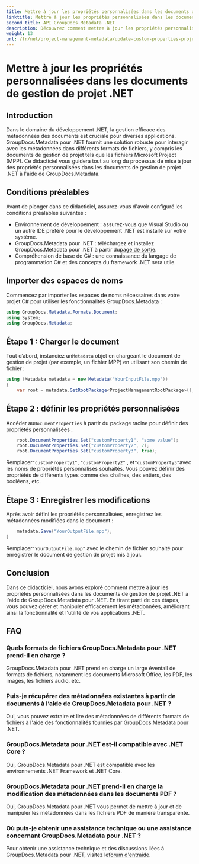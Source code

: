 ```yaml
---
title: Mettre à jour les propriétés personnalisées dans les documents de gestion de projet .NET
linktitle: Mettre à jour les propriétés personnalisées dans les documents de gestion de projet .NET
second_title: API GroupDocs.Metadata .NET
description: Découvrez comment mettre à jour les propriétés personnalisées dans les documents de gestion de projet .NET à l'aide de GroupDocs.Metadata pour .NET. Améliorez la gestion des métadonnées dans vos applications.
weight: 13
url: /fr/net/project-management-metadata/update-custom-properties-project-management-documents/
---
```


# Mettre à jour les propriétés personnalisées dans les documents de gestion de projet .NET

## Introduction
Dans le domaine du développement .NET, la gestion efficace des métadonnées des documents est cruciale pour diverses applications. GroupDocs.Metadata pour .NET fournit une solution robuste pour interagir avec les métadonnées dans différents formats de fichiers, y compris les documents de gestion de projet tels que les fichiers Microsoft Project (MPP). Ce didacticiel vous guidera tout au long du processus de mise à jour des propriétés personnalisées dans les documents de gestion de projet .NET à l'aide de GroupDocs.Metadata.
## Conditions préalables
Avant de plonger dans ce didacticiel, assurez-vous d'avoir configuré les conditions préalables suivantes :
- Environnement de développement : assurez-vous que Visual Studio ou un autre IDE préféré pour le développement .NET est installé sur votre système.
-  GroupDocs.Metadata pour .NET : téléchargez et installez GroupDocs.Metadata pour .NET à partir du[page de sortie](https://releases.groupdocs.com/metadata/net/).
- Compréhension de base de C# : une connaissance du langage de programmation C# et des concepts du framework .NET sera utile.

## Importer des espaces de noms
Commencez par importer les espaces de noms nécessaires dans votre projet C# pour utiliser les fonctionnalités GroupDocs.Metadata :
```csharp
using GroupDocs.Metadata.Formats.Document;
using System;
using GroupDocs.Metadata;
```
## Étape 1 : Charger le document
 Tout d’abord, instanciez un`Metadata` objet en chargeant le document de gestion de projet (par exemple, un fichier MPP) en utilisant son chemin de fichier :
```csharp
using (Metadata metadata = new Metadata("YourInputFile.mpp"))
{
    var root = metadata.GetRootPackage<ProjectManagementRootPackage>();
```
## Étape 2 : définir les propriétés personnalisées
 Accéder au`DocumentProperties` à partir du package racine pour définir des propriétés personnalisées :
```csharp
    root.DocumentProperties.Set("customProperty1", "some value");
    root.DocumentProperties.Set("customProperty2", 7);
    root.DocumentProperties.Set("customProperty3", true);
```
 Remplacer`"customProperty1"`, `"customProperty2"` , et`"customProperty3"`avec les noms de propriétés personnalisés souhaités. Vous pouvez définir des propriétés de différents types comme des chaînes, des entiers, des booléens, etc.
## Étape 3 : Enregistrer les modifications
Après avoir défini les propriétés personnalisées, enregistrez les métadonnées modifiées dans le document :
```csharp
    metadata.Save("YourOutputFile.mpp");
}
```
 Remplacer`"YourOutputFile.mpp"` avec le chemin de fichier souhaité pour enregistrer le document de gestion de projet mis à jour.

## Conclusion
Dans ce didacticiel, nous avons exploré comment mettre à jour les propriétés personnalisées dans les documents de gestion de projet .NET à l'aide de GroupDocs.Metadata pour .NET. En tirant parti de ces étapes, vous pouvez gérer et manipuler efficacement les métadonnées, améliorant ainsi la fonctionnalité et l'utilité de vos applications .NET.

## FAQ
### Quels formats de fichiers GroupDocs.Metadata pour .NET prend-il en charge ?
GroupDocs.Metadata pour .NET prend en charge un large éventail de formats de fichiers, notamment les documents Microsoft Office, les PDF, les images, les fichiers audio, etc.
### Puis-je récupérer des métadonnées existantes à partir de documents à l’aide de GroupDocs.Metadata pour .NET ?
Oui, vous pouvez extraire et lire des métadonnées de différents formats de fichiers à l'aide des fonctionnalités fournies par GroupDocs.Metadata pour .NET.
### GroupDocs.Metadata pour .NET est-il compatible avec .NET Core ?
Oui, GroupDocs.Metadata pour .NET est compatible avec les environnements .NET Framework et .NET Core.
### GroupDocs.Metadata pour .NET prend-il en charge la modification des métadonnées dans les documents PDF ?
Oui, GroupDocs.Metadata pour .NET vous permet de mettre à jour et de manipuler les métadonnées dans les fichiers PDF de manière transparente.
### Où puis-je obtenir une assistance technique ou une assistance concernant GroupDocs.Metadata pour .NET ?
 Pour obtenir une assistance technique et des discussions liées à GroupDocs.Metadata pour .NET, visitez le[forum d'entraide](https://forum.groupdocs.com/c/metadata/14).